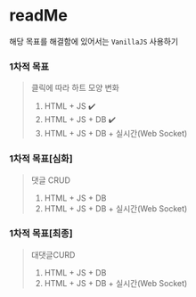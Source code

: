 # readMe

해당 목표를 해결함에 있어서는 `VanillaJS` 사용하기

### 1차적 목표

> 클릭에 따라 하트 모양 변화
>
> 1. HTML + JS​ :heavy_check_mark:
> 2. HTML + JS + DB​ :heavy_check_mark:
> 3. HTML + JS + DB + 실시간(Web Socket)



### 1차적 목표[심화]

> 댓글 CRUD
>
> 1. HTML + JS + DB
> 2. HTML + JS + DB + 실시간(Web Socket)



### 1차적 목표[최종]

> 대댓글CURD
>
> 1. HTML + JS + DB
> 2. HTML + JS + DB + 실시간(Web Socket)